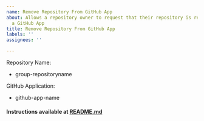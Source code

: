 ```yaml
---
name: Remove Repository From GitHub App
about: Allows a repository owner to request that their repository is removed from
  a GitHub App
title: Remove Repository From GitHub App
labels: ''
assignees: ''

---
```


Repository Name:
- group-repositoryname

GitHub Application:
- github-app-name


#### Instructions available at [README.md](https://github.com/github/actions-app-repository-management/blob/master/README.md#instructions)
